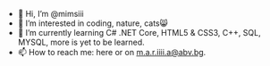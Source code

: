 - 👋 Hi, I’m @mimsiii
- 👀 I’m interested in coding, nature, cats😸
- 🌱 I’m currently learning C# .NET Core, HTML5 & CSS3, C++, SQL, MYSQL, more is yet to be learned. 
- 📫 How to reach me: here or on m.a.r.iiii.a@abv.bg. 

<!---
mimsiii/mimsiii is a ✨ special ✨ repository because its `README.md` (this file) appears on your GitHub profile.
You can click the Preview link to take a look at your changes.
--->
